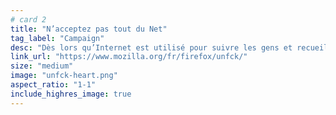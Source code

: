 ```yaml
---
# card 2
title: "N’acceptez pas tout du Net"
tag_label: "Campaign"
desc: "Dès lors qu’Internet est utilisé pour suivre les gens et recueillir leurs informations personnelles, nous devons agir. Voici 5 suggestions."
link_url: "https://www.mozilla.org/fr/firefox/unfck/"
size: "medium"
image: "unfck-heart.png"
aspect_ratio: "1-1"
include_highres_image: true
---
```

